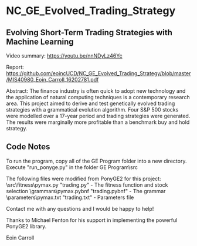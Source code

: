 # NC_GE_Evolved_Trading_Strategy

## Evolving Short-Term Trading Strategies with Machine Learning

Video summary:
https://youtu.be/nnNDyLz46Yc

Report:
https://github.com/eoincUCD/NC_GE_Evolved_Trading_Strategy/blob/master/MIS40980_Eoin_Carroll_16202781.pdf

Abstract:
The finance industry is often quick to adopt new technology and the application of natural computing techniques is a contemporary research area. This project aimed to derive and test genetically evolved trading strategies with a grammatical evolution algorithm. Four S&P 500 stocks were modelled over a 17-year period and trading strategies were generated. The results were marginally more profitable than a benchmark buy and hold strategy. 

## Code Notes
To run the program, copy all of the GE Program folder into a new directory.
Execute "run_ponyge.py" in the folder GE Program\src

The following files were modified from PonyGE2 for this project:
\src\fitness\pymax.py "trading.py" - The fitness function and stock selection
\grammars\pymax.pybnf "trading.pybnf" - The grammar
\parameters\pymax.txt "trading.txt" - Parameters file

Contact me with any questions and I would be happy to help!

Thanks to Michael Fenton for his support in implementing the powerful PonyGE2 library. 

Eoin Carroll

